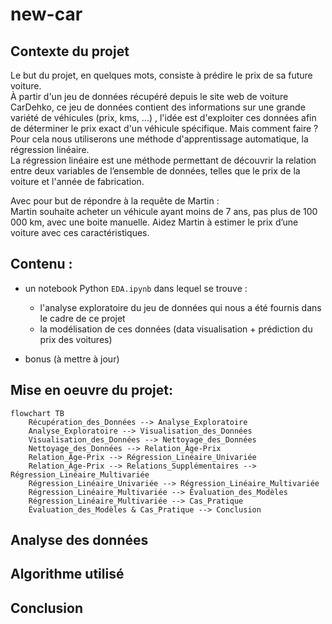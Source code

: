 # new-car

## Contexte du projet

Le but du projet, en quelques mots, consiste à prédire le prix de sa future voiture.   
À partir d'un jeu de données récupéré depuis le site web de voiture CarDehko, ce jeu de données contient des informations sur une grande variété de véhicules (prix, kms, ...) , l'idée est d'exploiter ces données afin de déterminer le prix exact d'un véhicule spécifique.
Mais comment faire ?   
Pour cela nous utiliserons une méthode d'apprentissage automatique, la régression linéaire.   
La régression linéaire est une méthode permettant de découvrir la relation entre deux variables de l’ensemble de données, telles que le prix de la voiture et l'année de fabrication.   

Avec pour but de répondre à la requête de Martin :    
Martin souhaite acheter un véhicule ayant moins de 7 ans, pas plus de 100 000 km, avec une boite manuelle. Aidez Martin à estimer le prix d’une voiture avec ces caractéristiques.

## Contenu :
- un notebook Python `EDA.ipynb` dans lequel se trouve :
    - l'analyse exploratoire du jeu de données qui nous a été fournis dans le cadre de ce projet
    - la modélisation de ces données (data visualisation + prédiction du prix des voitures)

- bonus (à mettre à jour)

## Mise en oeuvre du projet:
```mermaid
flowchart TB
    Récupération_des_Données --> Analyse_Exploratoire
    Analyse_Exploratoire --> Visualisation_des_Données
    Visualisation_des_Données --> Nettoyage_des_Données
    Nettoyage_des_Données --> Relation_Âge-Prix
    Relation_Âge-Prix --> Régression_Linéaire_Univariée
    Relation_Âge-Prix --> Relations_Supplémentaires --> Régression_Linéaire_Multivariée
    Régression_Linéaire_Univariée --> Régression_Linéaire_Multivariée
    Régression_Linéaire_Multivariée --> Évaluation_des_Modèles
    Régression_Linéaire_Multivariée --> Cas_Pratique
    Évaluation_des_Modèles & Cas_Pratique --> Conclusion
```

## Analyse des données

## Algorithme utilisé

## Conclusion